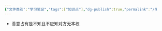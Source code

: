```yaml
---
{"文件类别":"学习笔记","tags":["知识点"],"dg-publish":true,"permalink":"/学习笔记studyup/知识点cheese/善意占有/","dgPassFrontmatter":true,"created":"2024-10-11T13:57:49.059+08:00","updated":"2024-10-16T10:54:37.086+08:00"}
---
```


- 善意占有是不知且不应知对方无本权